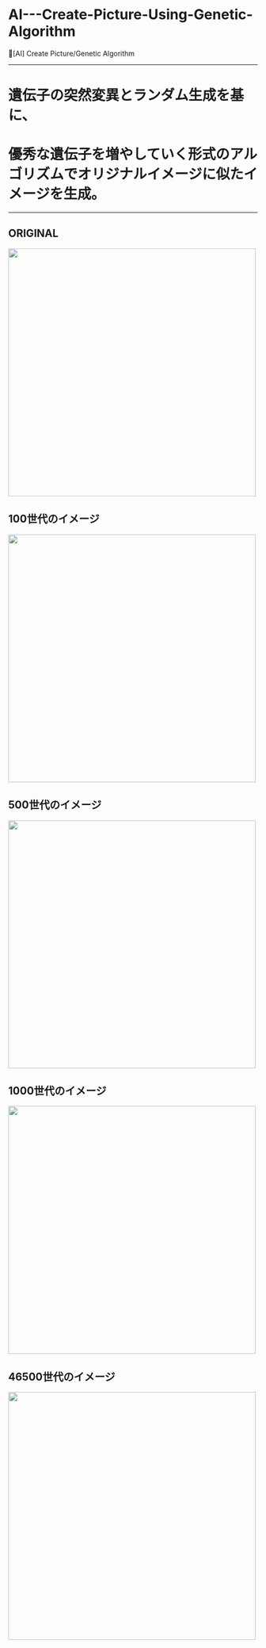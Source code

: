 # AI---Create-Picture-Using-Genetic-Algorithm
🤖[AI] Create Picture/Genetic Algorithm

<hr>

遺伝子の突然変異とランダム生成を基に、  
====================
優秀な遺伝子を増やしていく形式のアルゴリズムでオリジナルイメージに似たイメージを生成。
===================

<hr/>

ORIGINAL
---------

<img width="500" src="https://user-images.githubusercontent.com/44941601/78864715-26456380-7a77-11ea-8f35-02e63db24ae0.png">

100世代のイメージ
----------

<img width="500" src="https://user-images.githubusercontent.com/44941601/78864662-09109500-7a77-11ea-81ac-be40041a38ec.jpg">

500世代のイメージ
----------

<img width="500" src="https://user-images.githubusercontent.com/44941601/78864782-52f97b00-7a77-11ea-9e83-4b9161730e00.jpg">


1000世代のイメージ
----------

<img width="500" src="https://user-images.githubusercontent.com/44941601/78864792-5b51b600-7a77-11ea-8a4a-f11fa569c13b.jpg">

46500世代のイメージ
----------

<img width="500" src="https://user-images.githubusercontent.com/44941601/78864833-6f95b300-7a77-11ea-81d0-3397f66bd0a2.jpg">


